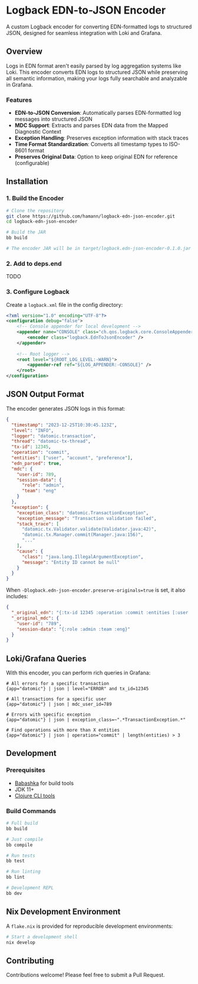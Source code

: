 # Logback EDN-to-JSON Encoder

A custom Logback encoder for converting EDN-formatted logs to structured JSON, designed for seamless integration with Loki and Grafana.

## Overview

Logs in EDN format aren't easily parsed by log aggregation systems like Loki. This encoder converts EDN logs to structured JSON while preserving all semantic information, making your logs fully searchable and analyzable in Grafana.

### Features

- **EDN-to-JSON Conversion**: Automatically parses EDN-formatted log messages into structured JSON
- **MDC Support**: Extracts and parses EDN data from the Mapped Diagnostic Context
- **Exception Handling**: Preserves exception information with stack traces
- **Time Format Standardization**: Converts all timestamp types to ISO-8601 format
- **Preserves Original Data**: Option to keep original EDN for reference (configurable)

## Installation

### 1. Build the Encoder

```bash
# Clone the repository
git clone https://github.com/hamann/logback-edn-json-encoder.git
cd logback-edn-json-encoder

# Build the JAR
bb build

# The encoder JAR will be in target/logback.edn-json-encoder-0.1.0.jar
```

### 2. Add to deps.end

TODO

### 3. Configure Logback

Create a `logback.xml` file in the config directory:

```xml
<?xml version="1.0" encoding="UTF-8"?>
<configuration debug="false">
    <!-- Console appender for local development -->
    <appender name="CONSOLE" class="ch.qos.logback.core.ConsoleAppender">
        <encoder class="logback.EdnToJsonEncoder" />
    </appender>
    
    <!-- Root logger -->
    <root level="${ROOT_LOG_LEVEL:-WARN}">
        <appender-ref ref="${LOG_APPENDER:-CONSOLE}" />
    </root>
</configuration>
```

## JSON Output Format

The encoder generates JSON logs in this format:

```json
{
  "timestamp": "2023-12-25T10:30:45.123Z",
  "level": "INFO",
  "logger": "datomic.transaction",
  "thread": "datomic-tx-thread",
  "tx-id": 12345,
  "operation": "commit",
  "entities": ["user", "account", "preference"],
  "edn_parsed": true,
  "mdc": {
    "user-id": 789,
    "session-data": {
      "role": "admin",
      "team": "eng"
    }
  },
  "exception": {
    "exception_class": "datomic.TransactionException",
    "exception_message": "Transaction validation failed",
    "stack_trace": [
      "datomic.tx.Validator.validate(Validator.java:42)",
      "datomic.tx.Manager.commit(Manager.java:156)",
      "..."
    ],
    "cause": {
      "class": "java.lang.IllegalArgumentException", 
      "message": "Entity ID cannot be null"
    }
  }
}
```

When `-Dlogback.edn-json-encoder.preserve-originals=true` is set, it also includes:

```json
{
  "_original_edn": "{:tx-id 12345 :operation :commit :entities [:user :account :preference]}",
  "_original_mdc": {
    "user-id": "789",
    "session-data": "{:role :admin :team :eng}"
  }
}
```

## Loki/Grafana Queries

With this encoder, you can perform rich queries in Grafana:

```logql
# All errors for a specific transaction 
{app="datomic"} | json | level="ERROR" and tx_id=12345

# All transactions for a specific user
{app="datomic"} | json | mdc_user_id=789

# Errors with specific exception
{app="datomic"} | json | exception_class=~".*TransactionException.*"

# Find operations with more than X entities
{app="datomic"} | json | operation="commit" | length(entities) > 3
```

## Development

### Prerequisites

- [Babashka](https://github.com/babashka/babashka) for build tools
- JDK 11+
- [Clojure CLI tools](https://clojure.org/guides/getting_started)

### Build Commands

```bash
# Full build
bb build

# Just compile
bb compile

# Run tests
bb test

# Run linting
bb lint

# Development REPL
bb dev
```

## Nix Development Environment

A `flake.nix` is provided for reproducible development environments:

```bash
# Start a development shell
nix develop
```

## Contributing

Contributions welcome! Please feel free to submit a Pull Request.
